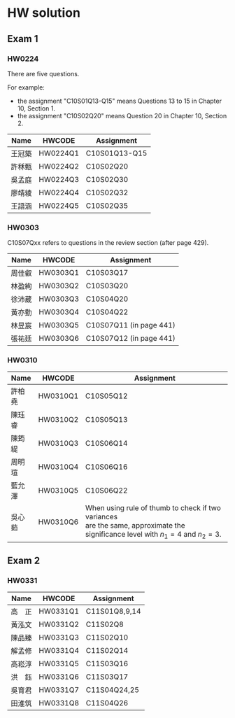 # HW solution

## Exam 1

### HW0224

There are five questions. 

For example:
- the assignment "C10S01Q13-Q15" means Questions 13 to 15 in Chapter 10, Section 1. 
- the assignment "C10S02Q20"  means Question 20 in Chapter 10, Section 2. 


| Name   | HWCODE   | Assignment      |
|--------|---------|----------------|
| 王冠築  | HW0224Q1 | C10S01Q13-Q15  |
| 許秝甄  | HW0224Q2 | C10S02Q20      |
| 吳孟庭  | HW0224Q3 | C10S02Q30      |
| 廖靖綾  | HW0224Q4 | C10S02Q32      |
| 王語涵  | HW0224Q5 | C10S02Q35      |


### HW0303

C10S07Qxx refers to questions in the review section (after page 429). 

| Name  | HWCODE   | Assignment  |
|-------|---------|------------|
| 周佳叡 | HW0303Q1 | C10S03Q17  |
| 林盈絢 | HW0303Q2 | C10S03Q20  |
| 徐沛葳 | HW0303Q3 | C10S04Q20  |
| 黃亦勤 | HW0303Q4 | C10S04Q22  |
| 林昱宸 | HW0303Q5 | C10S07Q11  (in page 441)|
| 張祐廷 | HW0303Q6 | C10S07Q12  (in page 441)|

### HW0310

| Name   | HWCODE   | Assignment |
|--------|---------|------------|
| 許柏堯 | HW0310Q1 | C10S05Q12 |
| 陳珏睿 | HW0310Q2 | C10S05Q13 |
| 陳筠緹 | HW0310Q3 | C10S06Q14 |
| 周明瑄 | HW0310Q4 | C10S06Q16 |
| 藍允澤 | HW0310Q5 | C10S06Q22 |
| 吳心茹 | HW0310Q6 | When using rule of thumb to check if two variances<br> are the same, approximate the significance level with $n_1=4$ and $n_2=3$. |


## Exam 2

### HW0331

| Name   | HWCODE    | Assignment           |
|--------|-----------|----------------------|
| 高　正  | HW0331Q1  | C11S01Q8,9,14        |
| 黃泓文  | HW0331Q2  | C11S02Q8            |
| 陳品臻  | HW0331Q3  | C11S02Q10           |
| 解孟修  | HW0331Q4  | C11S02Q14           |
| 高崧淳  | HW0331Q5  | C11S03Q16           |
| 洪　鈺  | HW0331Q6  | C11S03Q17           |
| 吳育君  | HW0331Q7  | C11S04Q24,25        |
| 田淮筑  | HW0331Q8  | C11S04Q26           |




